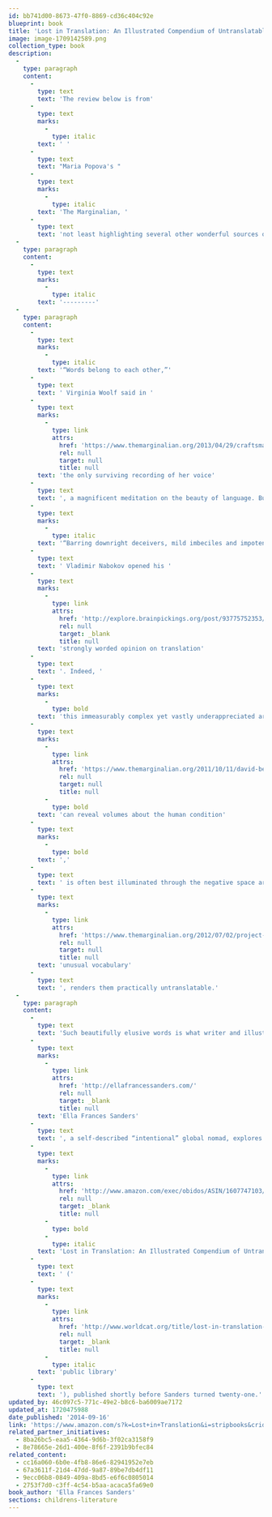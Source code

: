 ```yaml
---
id: bb741d00-8673-47f0-8869-cd36c404c92e
blueprint: book
title: 'Lost in Translation: An Illustrated Compendium of Untranslatable Words (2014)'
image: image-1709142589.png
collection_type: book
description:
  -
    type: paragraph
    content:
      -
        type: text
        text: 'The review below is from'
      -
        type: text
        marks:
          -
            type: italic
        text: ' '
      -
        type: text
        text: "Maria Popova's "
      -
        type: text
        marks:
          -
            type: italic
        text: 'The Marginalian, '
      -
        type: text
        text: 'not least highlighting several other wonderful sources of untranslatable words. '
  -
    type: paragraph
    content:
      -
        type: text
        marks:
          -
            type: italic
        text: '---------'
  -
    type: paragraph
    content:
      -
        type: text
        marks:
          -
            type: italic
        text: '“Words belong to each other,”'
      -
        type: text
        text: ' Virginia Woolf said in '
      -
        type: text
        marks:
          -
            type: link
            attrs:
              href: 'https://www.themarginalian.org/2013/04/29/craftsmanship-virginia-woolf-speaks-1937/'
              rel: null
              target: null
              title: null
        text: 'the only surviving recording of her voice'
      -
        type: text
        text: ', a magnificent meditation on the beauty of language. But what happens when words are kept apart by too much unbridgeable otherness? '
      -
        type: text
        marks:
          -
            type: italic
        text: '“Barring downright deceivers, mild imbeciles and impotent poets, there exist, roughly speaking, three types of translators,”'
      -
        type: text
        text: ' Vladimir Nabokov opened his '
      -
        type: text
        marks:
          -
            type: link
            attrs:
              href: 'http://explore.brainpickings.org/post/93775752353/barring-downright-deceivers-mild-imbeciles-and'
              rel: null
              target: _blank
              title: null
        text: 'strongly worded opinion on translation'
      -
        type: text
        text: '. Indeed, '
      -
        type: text
        marks:
          -
            type: bold
        text: 'this immeasurably complex yet vastly underappreciated art of multilingual gymnastics, which helps words belong to each other and '
      -
        type: text
        marks:
          -
            type: link
            attrs:
              href: 'https://www.themarginalian.org/2011/10/11/david-bello-is-that-a-fish-in-your-ear/'
              rel: null
              target: null
              title: null
          -
            type: bold
        text: 'can reveal volumes about the human condition'
      -
        type: text
        marks:
          -
            type: bold
        text: ','
      -
        type: text
        text: ' is often best illuminated through the negative space around it — those foreign words so rich and layered in meaning that the English language, despite its own '
      -
        type: text
        marks:
          -
            type: link
            attrs:
              href: 'https://www.themarginalian.org/2012/07/02/project-twins-unusual-words/'
              rel: null
              target: null
              title: null
        text: 'unusual vocabulary'
      -
        type: text
        text: ', renders them practically untranslatable.'
  -
    type: paragraph
    content:
      -
        type: text
        text: 'Such beautifully elusive words is what writer and illustrator '
      -
        type: text
        marks:
          -
            type: link
            attrs:
              href: 'http://ellafrancessanders.com/'
              rel: null
              target: _blank
              title: null
        text: 'Ella Frances Sanders'
      -
        type: text
        text: ', a self-described “intentional” global nomad, explores in '
      -
        type: text
        marks:
          -
            type: link
            attrs:
              href: 'http://www.amazon.com/exec/obidos/ASIN/1607747103/braipick-20'
              rel: null
              target: _blank
              title: null
          -
            type: bold
          -
            type: italic
        text: 'Lost in Translation: An Illustrated Compendium of Untranslatable Words from Around the World'
      -
        type: text
        text: ' ('
      -
        type: text
        marks:
          -
            type: link
            attrs:
              href: 'http://www.worldcat.org/title/lost-in-translation-an-illustrated-compendium-of-untranslatable-words-from-around-the-world/oclc/866837228&referer=brief_results'
              rel: null
              target: _blank
              title: null
          -
            type: italic
        text: 'public library'
      -
        type: text
        text: '), published shortly before Sanders turned twenty-one.'
updated_by: 46c097c5-771c-49e2-b8c6-ba6009ae7172
updated_at: 1720475988
date_published: '2014-09-16'
link: 'https://www.amazon.com/s?k=Lost+in+Translation&i=stripbooks&crid=1FB2JVVWW11QG&sprefix=lost+in+translation%2Cstripbooks%2C172&ref=nb_sb_noss_1'
related_partner_initiatives:
  - 8ba26bc5-eaa5-4364-9d6b-3f02ca3158f9
  - 8e78665e-26d1-400e-8f6f-2391b9bfec84
related_content:
  - cc16a060-6b0e-4fb8-86e6-82941952e7eb
  - 67a3611f-21d4-47dd-9a87-89be7db4df11
  - 9ecc06b8-0849-409a-8bd5-e6f6c0805014
  - 2753f7d0-c3ff-4c54-b5aa-acaca5fa69e0
book_author: 'Ella Frances Sanders'
sections: childrens-literature
---
```

